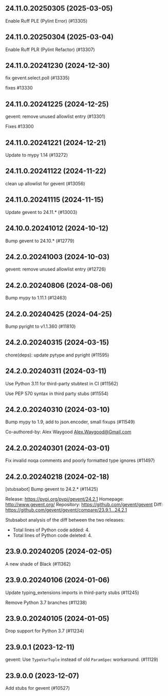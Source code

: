 ## 24.11.0.20250305 (2025-03-05)

Enable Ruff PLE (Pylint Error) (#13305)

## 24.11.0.20250304 (2025-03-04)

Enable Ruff PLR (Pylint Refactor) (#13307)

## 24.11.0.20241230 (2024-12-30)

fix gevent.select.poll (#13335)

fixes #13330

## 24.11.0.20241225 (2024-12-25)

gevent: remove unused allowlist entry (#13301)

Fixes #13300

## 24.11.0.20241221 (2024-12-21)

Update to mypy 1.14 (#13272)

## 24.11.0.20241122 (2024-11-22)

clean up allowlist for gevent (#13056)

## 24.11.0.20241115 (2024-11-15)

Update gevent to 24.11.* (#13003)

## 24.10.0.20241012 (2024-10-12)

Bump gevent to 24.10.* (#12779)

## 24.2.0.20241003 (2024-10-03)

gevent: remove unused allowlist entry (#12726)

## 24.2.0.20240806 (2024-08-06)

Bump mypy to 1.11.1 (#12463)

## 24.2.0.20240425 (2024-04-25)

Bump pyright to v1.1.360 (#11810)

## 24.2.0.20240315 (2024-03-15)

chore(deps): update pytype and pyright (#11595)

## 24.2.0.20240311 (2024-03-11)

Use Python 3.11 for third-party stubtest in CI (#11562)

Use PEP 570 syntax in third party stubs (#11554)

## 24.2.0.20240310 (2024-03-10)

Bump mypy to 1.9, add to json.encoder, small fixups (#11549)

Co-authored-by: Alex Waygood <Alex.Waygood@Gmail.com>

## 24.2.0.20240301 (2024-03-01)

Fix invalid noqa comments and poorly formatted type ignores (#11497)

## 24.2.0.20240218 (2024-02-18)

[stubsabot] Bump gevent to 24.2.* (#11425)

Release: https://pypi.org/pypi/gevent/24.2.1
Homepage: http://www.gevent.org/
Repository: https://github.com/gevent/gevent
Diff: https://github.com/gevent/gevent/compare/23.9.1...24.2.1

Stubsabot analysis of the diff between the two releases:
 - Total lines of Python code added: 4.
 - Total lines of Python code deleted: 4.

## 23.9.0.20240205 (2024-02-05)

A new shade of Black (#11362)

## 23.9.0.20240106 (2024-01-06)

Update typing_extensions imports in third-party stubs (#11245)

Remove Python 3.7 branches (#11238)

## 23.9.0.20240105 (2024-01-05)

Drop support for Python 3.7 (#11234)

## 23.9.0.1 (2023-12-11)

gevent: Use `TypeVarTuple` instead of old `ParamSpec` workaround. (#11129)

## 23.9.0.0 (2023-12-07)

Add stubs for gevent (#10527)

